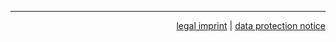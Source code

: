 <hr>
<div style="text-align: right;">
<p>
<a href="https://imprint.mpi-klsb.mpg.de/sws/litmus-rt.org">legal imprint</a>
 | <a href="https://data-protection.mpi-klsb.mpg.de/sws/litmus-rt.org">data protection notice</a>
</p>
</div>

    
</div>

